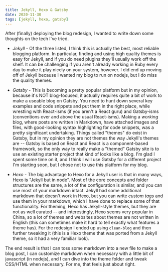 ```yaml
---
title: Jekyll, Hexo & Gatsby
date: 2020-11-30
tags: [jekyll, hexo, gatsby]
---
```


After (finally) deploying the blog redesign, I wanted to write down some thoughts on the tech I've tried.

- *Jekyll* - Of the three listed, I think this is actually the best, most reliable blogging platform. In particular, finding and using high quality themes is easy for Jekyll, and if you do need plugins they'll usually work off the shelf. It can be challenging if you aren't already working in Ruby every day to make it play nicely on your system, however. I did end up moving off of Jekyll because I wanted my blog to run on nodejs, but I do miss the quality themes.

- *Gatsby* - This is becoming a pretty popular platform but in my opinion, because it's NOT blog-focused, it actually requires quite a bit of work to make a useable blog on Gatsby. You need to hunt down several key examples and code snippets and put them in the right place, while wrestling with React-isms (if you aren't a React guru) and Gatsby-isms (conventions over and above the usual React-isms). Making a _working_ blog, where posts are written in Markdown, have attached images and files, with good-looking syntax highlighting for code snippets, was a pretty significant undertaking. Things called "themes" do exist in Gatsby, but in my opinion they are not themes the way Jekyll's themes are -- Gatsby is based on React and React is a component-based framework, so the only way to really make a "themed" Gatsby site is to use an existing starter project that kind of looks like a blog. I'm glad I spent some time on it, and I think I will use Gatsby for a different project I'm starting soon, but I chose not to use this platform for my blog.

- *Hexo* - The big advantage to Hexo for a Jekyll user is that in many ways, Hexo is "Jekyll but in node". Most of the core concepts and folder structures are the same, a lot of the configuration is similar, and you can use most of your markdown intact. Jekyll had some additional markdown that doesn't work in Hexo, but you can write _custom tags_ and use them in your markdown, which I have done to replace some of that functionality. For theming, Hexo has Jekyll-style themes, but they are not as well curated -- and interestingly, Hexo seems very popular in China, so a lot of themes and websites about themes are not written in English (this can sometimes make it hard to tell exactly what features a theme has). For the redesign I ended up using `clean-blog` and then further tweaking it (this is a Hexo theme that was ported from a Jekyll theme, so it had a very familiar look).

The end result is that I can toss some markdown into a new file to make a blog post, I can customize markdown when necessary with a little bit of javascript (in nodejs), and I can dive into the theme folder and tweak CSS/HTML when necessary. For me, that feels just about right.
